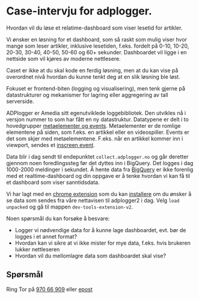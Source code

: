 # Case-intervju for adplogger.

Hvordan vil du løse et relatime-dashboard som viser lesetid for artikler.

Vi ønsker en løsning for et dashboard, som så raskt som mulig viser hvor mange som leser artikler, inklusive lesetiden, f.eks. fordelt på 0-10, 10-20, 20-30, 30-40, 40-50, 50-60 og 60+ sekunder. Dashboardet vil ligge i en nettside som vil kjøres av moderne nettlesere.

Caset er ikke at du skal kode en ferdig løsning, men at du kan vise på overordnet nivå hvordan du kunne tenkt deg at en slik løsning ble løst. 

Fokuset er frontend-biten (logging og visualisering), men tenk gjerne på datastrukturer og mekanismer for lagring eller aggregering av tall serverside. 

ADPlogger er Amedia sitt egenutviklede loggebibliotek. Den utvikles nå i versjon nummer to som har fått en ny datastruktur. Datatypene er delt i to hovedgrupper [metaelementer og events](./schemas/docs). Metaelementer er de romlige elementene på siden, som f.eks. en artikkel eller en videospiller. Events er det som skjer med metaelementene. F.eks. når en artikkel kommer inn i viewport, sendes et [inscreen event](./schemas/docs/event-inscreen.md). 

Data blir i dag sendt til endepunktet `collect.adplogger.no` og går deretter gjennom noen foredlingssteg før det dyttes inn i BigQuery. Det logges i dag 1000-2000 meldinger i sekundet. Å hente data fra [BigQuery](https://cloud.google.com/bigquery) er ikke forenlig med et realtime-dashboard og din oppgave er å tenke hvordan vi kan få til et dashboard som viser sanntidsdata.

Vi har lagt med en [chrome extension](./dev-tools-extension-v2) som du kan [installere](chrome://extensions/) om du ønsker å se data som sendes fra våre nettavisen til adplogger2 i dag. Velg `load unpacked` og gå til mappen `dev-tools-extension-v2`.

Noen spørsmål du kan forsøke å besvare:

* Logger vi nødvendige data for å kunne lage dashboardet, evt. bør de logges i et annet format?
* Hvordan kan vi sikre at vi ikke mister for mye data, f.eks. hvis brukeren lukker nettleseren
* Hvordan vil du mellomlagre data som dashboardet skal vise?

## Spørsmål

Ring Tor på [970 66 909](tel:97066909) eller [epost](mailto:tor.skjotskift@amedia.no)


